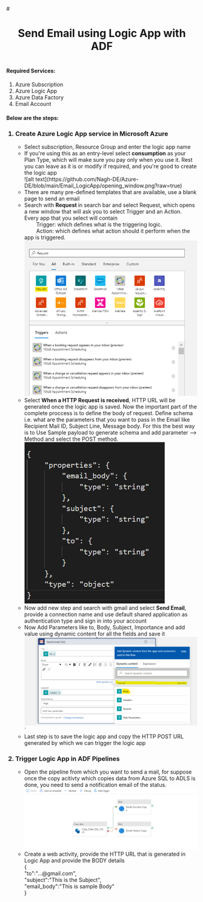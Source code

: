 #<h1 align = "center"> Send Email using Logic App with ADF<h1>

<h4>Required Services: </h4>
<ol>
  <li>Azure Subscription</li>
  <li>Azure Logic App</li>
  <li>Azure Data Factory</li>
  <li>Email Account</li>
</ol>

<h4> Below are the steps: </h4>

<ol>
    <h3><li> Create Azure Logic App service in Microsoft Azure </li></h3>
    <ul>
        <li> Select subscription, Resource Group and enter the logic app name</li>
        <li> If you're using this as an entry-level select <b>consumption</b> as your Plan Type, which will make sure you pay only when you use it. Rest you can leave as it is or modify if required, and you're good to create the logic app</li>
        ![alt text](https://github.com/Nagh-DE/Azure-DE/blob/main/Email_LogicApp/opening_window.png?raw=true)
        <li> There are many pre-defined templates that are available, use a blank page to send an email</li>
        <li> Search with <b>Request </b> in search bar and select Request, which opens a new window that will ask you to select Trigger and an Action. 
            Every app that you select will contain <br> 
                &nbsp;&nbsp;&nbsp;&nbsp;&nbsp;&nbsp;&nbsp;&nbsp;Trigger: which defines what is the triggering logic.<br>
                &nbsp;&nbsp;&nbsp;&nbsp;&nbsp;&nbsp;&nbsp;&nbsp;Action: which defines what action should it perform when the app is triggered.</li>
        <img src = "Email_LogicApp/Request.png">
        <li> Select <b> When a HTTP Request is received</b>, HTTP URL will be generated once the logic app is saved. Now the important part of the complete proccess is to define the body of request. Define schema i.e. what are the parameters that you want to pass in the Email like Recipient Mail ID, Subject Line, Message body. For this the best way is to Use Sample payload to generate schema and add parameter --> Method and select the POST method.</li>
        <img src = "request_schema.png">
        <li> Now add new step and search with gmail and select <b> Send Email</b>, provide a connection name and use default shared application as authentication type and sign in into your account </li>
        <li> Now Add Parameters like to, Body, Subject, Importance and add value using dynamic content for all the fields and save it</li>
        <img src = "email_dynamic.png">`
        <li> Last step is to save the logic app and copy the HTTP POST URL generated by which we can trigger the logic app</li>
    </ul>
    <h3><li> Trigger Logic App in ADF Pipelines</li></h3>
    <ul>
        <li> Open the pipeline from which you want to send a mail, for suppose once the copy acitivty which copies data from Azure SQL to ADLS is done, you need to send a notification email of the status.</li> 
        <img src = "ADF.png">
        <li> Create a web activity, provide the HTTP URL that is generated in Logic App and provide the BODY details<br>
        {<br>
        "to":"...@gmail.com",<br>
        "subject":"This is the Subject",<br>
        "email_body":"This is sample Body"<br>
        }</li>
    <ul>
</ol>

